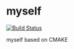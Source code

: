# myself

[![Build Status](https://travis-ci.org/changjurhee/myself.svg?branch=master,staging,production)](https://travis-ci.org/changjurhee/myself)

myself based on CMAKE
